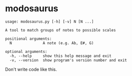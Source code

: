 # modosaurus
```
usage: modosaurus.py [-h] [-v] N [N ...]

A tool to match groups of notes to possible scales

positional arguments:
  N              A note (e.g. Ab, E#, G)

optional arguments:
  -h, --help     show this help message and exit
  -v, --version  show program's version number and exit
```

Don't write code like this.
